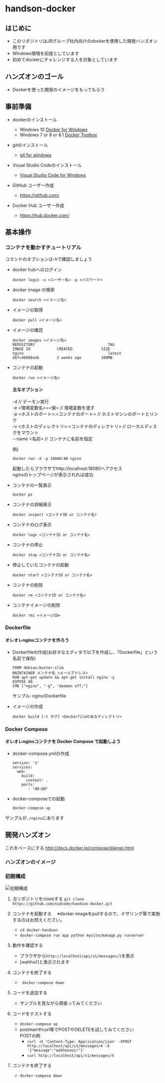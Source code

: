 # handson-docker

## はじめに
- このリポジトリはJBグループ社内向けのdockerを使用した開発ハンズオン用です
- Windows環境を前提としています
- 初めてdockerにチャレンジする人を対象としています

## ハンズオンのゴール
- Dockerを使った開発のイメージをもってもらう


## 事前準備
- dockerのインストール
   - Windows 10 [Docker for Windows](https://docs.docker.com/docker-for-windows/
)
   - Windows 7 or 8 or 8.1  [Docker Toolbox](https://docs.docker.com/toolbox/toolbox_install_windows/#what-you-get-and-how-it-works) 

- gitのインストール
  - [git for windows](https://gitforwindows.org/)

- Visual Studio Codeのインストール
  - [Visual Studio Code for Windows](https://code.visualstudio.com/)

- GitHub ユーザー作成
  - https://github.com/

- Docker Hub ユーザー作成
  - https://hub.docker.com/

## 基本操作
### コンテナを動かすチュートリアル
コマンドのオプションは-hで確認しましょう
- docker hubへのログイン  
  ```
  docker login -u <ユーザー名> -p <パスワード>
  ```
- docker image の検索  
  ```
  docker search <イメージ名>
  ```
- イメージの取得
  ```
  docker pull <イメージ名>
  ```
- イメージの確認
  ```
  docker images <イメージ名>
  REPOSITORY                                 TAG                 IMAGE ID            CREATED             SIZE  
  nginx                                      latest              dbfc48660aeb        2 weeks ago         109MB
  ```
- コンテナの起動
  ```
  docker run <イメージ名>
  ```
  #### 主なオプション  
  -d                                                   // デーモン実行  
  -e <環境変数名>=<値>                                  // 環境変数を渡す  
  -p <ホストのポート>:<コンテナのポート>		          // ホストマシンのポートとリンク  
  -v <ホストのディレクトリ>:<コンテナのディレクトリ>	   // ローカルディスクをマウント  
  --name <名前>				                           // コンテナに名前を指定  

  例)
  ```
  docker run -d -p 18080:80 nginx
  ```
  起動したらブラウザでhttp://localhost:18080へアクセス  
  nginxのトップページが表示されれば成功

- コンテナの一覧表示
  ```
  docker ps
  ```
- コンテナの詳細表示
  ```
  docker inspect <コンテナID or コンテナ名>
  ```
- コンテナのログ表示
  ```
  docker logs <コンテナID or コンテナ名>
  ```
- コンテナの停止 
  ```
  docker stop <コンテナID or コンテナ名>
  ```
- 停止していたコンテナの起動
  ```
  docker start <コンテナID or コンテナ名>
- コンテナの削除
  ```
  docker rm <コンテナID or コンテナ名>
  ```
- コンテナイメージの削除
  ```
  docker rmi <イメージID>
  ```

### Dockerfile
#### オレオレnginxコンテナを作ろう
- Dockerfileの作成(お好きなエディタで以下を作成し、「Dockerfile」という名前で保存)
  ```
  FROM debian:buster-slim
  MAINTAINER メンテナ名 <メールアドレス>
  RUN apt-get update && apt-get install nginx -y
  EXPOSE 80
  CMD ["nginx", "-g", "daemon off;"]
  ```
  サンプル: nginx/Dockerfile

- イメージの作成
  ```
  docker build [–t タグ] <Dockerfileのあるディレクトリ>
  ```

### Docker Compose
#### オレオレnginxコンテナを Docker Compose で起動しよう
- docker-compose.ymlの作成
  ```
  version: '3'
  services:
    web:
      build:
        context: .
      ports: 
         - "80:80"
  ```

- docker-composeでの起動
  ```
  docker-compose up
  ```

サンプルが```./nginx```にあります

## 開発ハンズオン

これをベースにする
http://docs.docker.jp/compose/django.html

### ハンズオンのイメージ


### 初期構成
![初期構成](./images/handson-init.png "ハンズオン初期構成")

1. 当リポジトリをcloneする
  ```git clone https://github.com/nidcode/handson-docker.git```

2. コンテナを起動する
　※docker imageをpullするので、テザリング等で実施するのはお控えください。
    - ```cd docker-handson```
    - ```docker-compose run app python mysite/manage.py runserver```

3. 動作を確認する
    - ブラウザから```http://localhost/api/v1/messages/1```を表示
    - [wahhoi!]と表示されます

4. コンテナを終了する
    - ``` docker-compose down```

5. コードを追加する
    - サンプルを見ながら頑張ってみてください

6. コードをテストする
    - ```docker-compose up```
    - postmanやcurl等でPOSTやDELETEを試してみてください  
    POSTの例
      - ```curl -H 'Content-Type: Application/json' -XPOST http://localhost/api/v1/messages/4 -d '{"message":"wahhooooi!"}'```
      - ```curl http://localhost/api/v1/messages/4```

7. コンテナを終了する
    - ```docker-compose down```